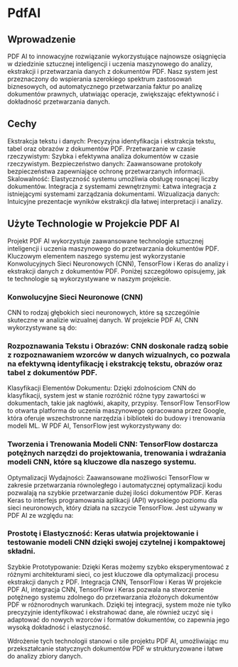 # PdfAI
## Wprowadzenie
PDF AI to innowacyjne rozwiązanie wykorzystujące najnowsze osiągnięcia w dziedzinie sztucznej inteligencji i uczenia maszynowego do analizy, ekstrakcji i przetwarzania danych z dokumentów PDF. Nasz system jest przeznaczony do wspierania szerokiego spektrum zastosowań biznesowych, od automatycznego przetwarzania faktur po analizę dokumentów prawnych, ułatwiając operacje, zwiększając efektywność i dokładność przetwarzania danych.

## Cechy
Ekstrakcja tekstu i danych: Precyzyjna identyfikacja i ekstrakcja tekstu, tabel oraz obrazów z dokumentów PDF.
Przetwarzanie w czasie rzeczywistym: Szybka i efektywna analiza dokumentów w czasie rzeczywistym.
Bezpieczeństwo danych: Zaawansowane protokoły bezpieczeństwa zapewniające ochronę przetwarzanych informacji.
Skalowalność: Elastyczność systemu umożliwia obsługę rosnącej liczby dokumentów.
Integracja z systemami zewnętrznymi: Łatwa integracja z istniejącymi systemami zarządzania dokumentami.
Wizualizacja danych: Intuicyjne prezentacje wyników ekstrakcji dla łatwej interpretacji i analizy.

## Użyte Technologie w Projekcie PDF AI
Projekt PDF AI wykorzystuje zaawansowane technologie sztucznej inteligencji i uczenia maszynowego do przetwarzania dokumentów PDF. Kluczowym elementem naszego systemu jest wykorzystanie Konwolucyjnych Sieci Neuronowych (CNN), TensorFlow i Keras do analizy i ekstrakcji danych z dokumentów PDF. Poniżej szczegółowo opisujemy, jak te technologie są wykorzystywane w naszym projekcie.

### Konwolucyjne Sieci Neuronowe (CNN)
CNN to rodzaj głębokich sieci neuronowych, które są szczególnie skuteczne w analizie wizualnej danych. W projekcie PDF AI, CNN wykorzystywane są do:

### Rozpoznawania Tekstu i Obrazów: CNN doskonale radzą sobie z rozpoznawaniem wzorców w danych wizualnych, co pozwala na efektywną identyfikację i ekstrakcję tekstu, obrazów oraz tabel z dokumentów PDF.
Klasyfikacji Elementów Dokumentu: Dzięki zdolnościom CNN do klasyfikacji, system jest w stanie rozróżnić różne typy zawartości w dokumentach, takie jak nagłówki, akapity, przypisy.
TensorFlow
TensorFlow to otwarta platforma do uczenia maszynowego opracowana przez Google, która oferuje wszechstronne narzędzia i biblioteki do budowy i trenowania modeli ML. W PDF AI, TensorFlow jest wykorzystywany do:

### Tworzenia i Trenowania Modeli CNN: TensorFlow dostarcza potężnych narzędzi do projektowania, trenowania i wdrażania modeli CNN, które są kluczowe dla naszego systemu.
Optymalizacji Wydajności: Zaawansowane możliwości TensorFlow w zakresie przetwarzania równoległego i automatycznej optymalizacji kodu pozwalają na szybkie przetwarzanie dużej ilości dokumentów PDF.
Keras
Keras to interfejs programowania aplikacji (API) wysokiego poziomu dla sieci neuronowych, który działa na szczycie TensorFlow. Jest używany w PDF AI ze względu na:

### Prostotę i Elastyczność: Keras ułatwia projektowanie i testowanie modeli CNN dzięki swojej czytelnej i kompaktowej składni.
Szybkie Prototypowanie: Dzięki Keras możemy szybko eksperymentować z różnymi architekturami sieci, co jest kluczowe dla optymalizacji procesu ekstrakcji danych z PDF.
Integracja CNN, TensorFlow i Keras
W projekcie PDF AI, integracja CNN, TensorFlow i Keras pozwala na stworzenie potężnego systemu zdolnego do przetwarzania złożonych dokumentów PDF w różnorodnych warunkach. Dzięki tej integracji, system może nie tylko precyzyjnie identyfikować i ekstrahować dane, ale również uczyć się i adaptować do nowych wzorców i formatów dokumentów, co zapewnia jego wysoką dokładność i elastyczność.

Wdrożenie tych technologii stanowi o sile projektu PDF AI, umożliwiając mu przekształcanie statycznych dokumentów PDF w strukturyzowane i łatwe do analizy zbiory danych.
